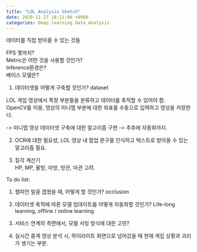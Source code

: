 ```yaml
---
title: "LOL Analysis Sketch"
date: 2020-11-27 18:11:00 +0900
categories: Deep_learning Data_Analysis
---
```


데이터를 직접 받아올 수 있는 것들 

FPS 몇까지?    
Metric은 어떤 것을 사용할 것인가?    
Inference환경은?    
베이스 모델은?    

1. 데이터셋을 어떻게 구축할 것인가? dataset    

LOL 게임 영상에서 특정 부분들을 분류하고 데이터를 축적할 수 있어야 함.    
OpenCV를 이용, 영상의 미니맵 부분에 대한 좌표를 수동으로 입력하고 영상을 저장한다.    

-> 미니맵 영상 데이터셋 구축에 대한 알고리즘 구현 -> 추후에 자동화까지.    


2. OCR에 대한 필요성, LOL 영상 내 팝업 문구를 인식하고 텍스트로 받아올 수 있는 알고리즘 필요.    


3. 킬각 계산기    
HP, MP, 물방, 마방, 방관, 마관 고려.    


To do list:    
1. 챔피언 얼굴 겹쳤을 때, 어떻게 할 것인가? occlusion    

2. 데이터셋 축적에 따른 모델 업데이트를 어떻게 자동화할 것인가? Life-long learning, offline / online learning    

3. 서비스 연계의 측면에서, 모델 서빙 방식에 대한 고민?    

4. 실시간 중계 영상 분석 시, 하이라이트 화면으로 넘어갔을 때 현재 게임 상황과 괴리가 생기는 부분.    

